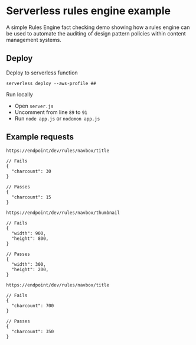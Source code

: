 # Serverless rules engine example

A simple Rules Engine fact checking demo showing 
how a rules engine can be used to automate the auditing 
of design pattern policies within content management systems.

## Deploy
Deploy to serverless function

`serverless deploy --aws-profile ##`

Run locally

- Open `server.js`
- Uncomment from line `89` to `91`
- Run `node app.js` or `nodemon app.js`

## Example requests

`https://endpoint/dev/rules/navbox/title`

```
// Fails
{
  "charcount": 30
}

// Passes
{
  "charcount": 15
}
```

`https://endpoint/dev/rules/navbox/thumbnail`
```
// Fails
{
  "width": 900,
  "height": 800,
}

// Passes
{
  "width": 300,
  "height": 200,
}
```

`https://endpoint/dev/rules/navbox/title`

```
// Fails
{
  "charcount": 700
}

// Passes
{
  "charcount": 350
}
```

